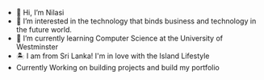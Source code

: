 - 👋 Hi, I’m Nilasi 
- 👀 I’m interested in the technology that binds business and technology in the future world. 
- 🌱 I’m currently learning Computer Science at the University of Westminster
- 🏝️ I am from Sri Lanka! I'm in love with the Island Lifestyle
- Currently Working on building projects and build my portfolio

<!---
NilasiJayathilake/NilasiJayathilake is a ✨ special ✨ repository because its `README.md` (this file) appears on your GitHub profile.
You can click the Preview link to take a look at your changes.
--->

